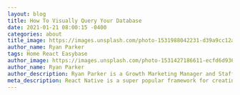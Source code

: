 ```yaml
---
layout: blog
title: How To Visually Query Your Database
date: 2021-01-21 08:00:15 -0400
categories: about
title_image: https://images.unsplash.com/photo-1531988042231-d39a9cc12a9a?ixid=MXwxMjA3fDB8MHxwaG90by1wYWdlfHx8fGVufDB8fHw%3D&ixlib=rb-1.2.1&auto=format&fit=crop&w=1080&q=80
author_name: Ryan Parker
tags: Home React Easybase
author_image: https://images.unsplash.com/photo-1531427186611-ecfd6d936c79?ixlib=rb-1.2.1&q=80&fm=jpg&cs=tinysrgb&w=193&h=193&fit=crop&crop=focalpoint&fp-x=0.51&fp-y=.375&fp-z=1.75
author_name: Ryan Parker
author_description: Ryan Parker is a Growth Marketing Manager and Staff Writer for Easybase. He has previously written and contributed to various tech-related publications.
meta_description: React Native is a super popular framework for creating cross-platform applications. Let's take a look at 3 great libraries that are essential for your next project!
---
```

